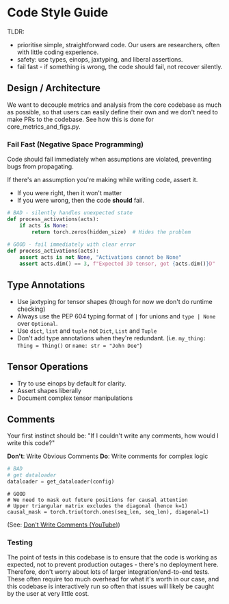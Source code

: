 # Code Style Guide

TLDR:
- prioritise simple, straightforward code. Our users are researchers, often with little coding experience.
- safety: use types, einops, jaxtyping, and liberal assertions.
- fail fast - if something is wrong, the code should fail, not recover silently.


## Design / Architecture

We want to decouple metrics and analysis from the core codebase as much as possible, so that users can easily define their own and we don't need to make PRs to the codebase. See how this is done for core_metrics_and_figs.py.

### Fail Fast (Negative Space Programming)
Code should fail immediately when assumptions are violated, preventing bugs from propagating.

If there's an assumption you're making while writing code, assert it.
- If you were right, then it won't matter
- If you were wrong, then the code **should** fail.

```python
# BAD - silently handles unexpected state
def process_activations(acts):
    if acts is None:
        return torch.zeros(hidden_size)  # Hides the problem
    
# GOOD - fail immediately with clear error
def process_activations(acts):
    assert acts is not None, "Activations cannot be None"
    assert acts.dim() == 3, f"Expected 3D tensor, got {acts.dim()}D"
```

## Type Annotations
- Use jaxtyping for tensor shapes (though for now we don't do runtime checking)
- Always use the PEP 604 typing format of `|` for unions and `type | None` over `Optional`.
- Use `dict`, `list` and `tuple` not `Dict`, `List` and `Tuple`
- Don't add type annotations when they're redundant. (i.e. `my_thing: Thing = Thing()` or `name: str = "John Doe"`)

## Tensor Operations
- Try to use einops by default for clarity.
- Assert shapes liberally
- Document complex tensor manipulations

## Comments

Your first instinct should be: "If I couldn't write any comments, how would I write this code?"

**Don't**: Write Obvious Comments
**Do**: Write comments for complex logic

```python
# BAD
# get dataloader
dataloader = get_dataloader(config)
```

```
# GOOD
# We need to mask out future positions for causal attention
# Upper triangular matrix excludes the diagonal (hence k=1)
causal_mask = torch.triu(torch.ones(seq_len, seq_len), diagonal=1)
```

(See: [Don't Write Comments (YouTube)](https://www.youtube.com/watch?v=Bf7vDBBOBUA))


### Testing

The point of tests in this codebase is to ensure that the code is working as expected, not to prevent production outages - there's no deployment here.
Therefore, don't worry about lots of larger integration/end-to-end tests. These often require too much overhead for what it's worth in our case, and
this codebase is interactively run so often that issues will likely be caught by the user at very little cost.
